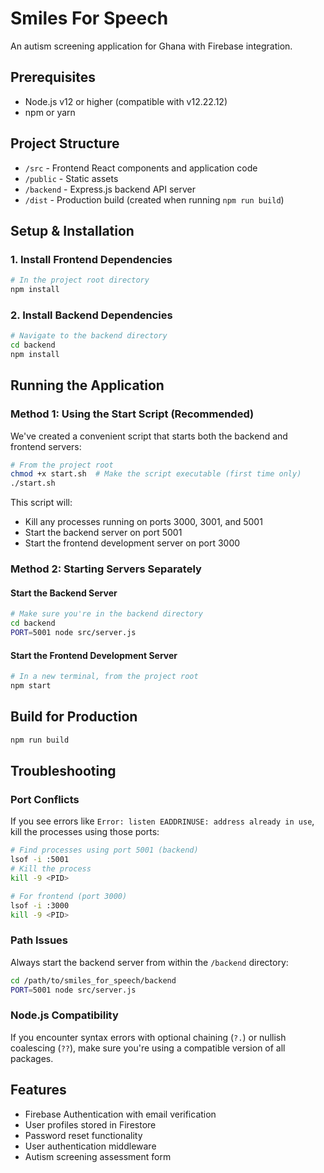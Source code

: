 # Smiles For Speech

An autism screening application for Ghana with Firebase integration.

## Prerequisites

- Node.js v12 or higher (compatible with v12.22.12)
- npm or yarn

## Project Structure

- `/src` - Frontend React components and application code
- `/public` - Static assets
- `/backend` - Express.js backend API server
- `/dist` - Production build (created when running `npm run build`)

## Setup & Installation

### 1. Install Frontend Dependencies

```bash
# In the project root directory
npm install
```

### 2. Install Backend Dependencies

```bash
# Navigate to the backend directory
cd backend
npm install
```

## Running the Application

### Method 1: Using the Start Script (Recommended)

We've created a convenient script that starts both the backend and frontend servers:

```bash
# From the project root
chmod +x start.sh  # Make the script executable (first time only)
./start.sh
```

This script will:
- Kill any processes running on ports 3000, 3001, and 5001
- Start the backend server on port 5001
- Start the frontend development server on port 3000

### Method 2: Starting Servers Separately

#### Start the Backend Server

```bash
# Make sure you're in the backend directory
cd backend
PORT=5001 node src/server.js
```

#### Start the Frontend Development Server

```bash
# In a new terminal, from the project root
npm start
```

## Build for Production

```bash
npm run build
```

## Troubleshooting

### Port Conflicts

If you see errors like `Error: listen EADDRINUSE: address already in use`, kill the processes using those ports:

```bash
# Find processes using port 5001 (backend)
lsof -i :5001
# Kill the process
kill -9 <PID>

# For frontend (port 3000)
lsof -i :3000
kill -9 <PID>
```

### Path Issues

Always start the backend server from within the `/backend` directory:

```bash
cd /path/to/smiles_for_speech/backend
PORT=5001 node src/server.js
```

### Node.js Compatibility

If you encounter syntax errors with optional chaining (`?.`) or nullish coalescing (`??`), make sure you're using a compatible version of all packages.

## Features

- Firebase Authentication with email verification
- User profiles stored in Firestore
- Password reset functionality
- User authentication middleware
- Autism screening assessment form
